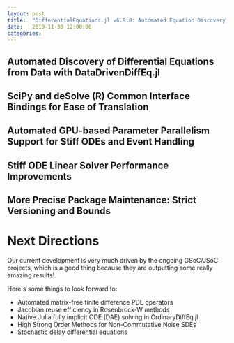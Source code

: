 ```yaml
---
layout: post
title:  "DifferentialEquations.jl v6.9.0: Automated Equation Discovery, SciPy/R Bindings, and Implicit GPU"
date:   2019-11-30 12:00:00
categories:
---
```


## Automated Discovery of Differential Equations from Data with DataDrivenDiffEq.jl

## SciPy and deSolve (R) Common Interface Bindings for Ease of Translation

## Automated GPU-based Parameter Parallelism Support for Stiff ODEs and Event Handling

## Stiff ODE Linear Solver Performance Improvements

## More Precise Package Maintenance: Strict Versioning and Bounds

# Next Directions

Our current development is very much driven by the ongoing GSoC/JSoC projects,
which is a good thing because they are outputting some really amazing results!

Here's some things to look forward to:

- Automated matrix-free finite difference PDE operators
- Jacobian reuse efficiency in Rosenbrock-W methods
- Native Julia fully implicit ODE (DAE) solving in OrdinaryDiffEq.jl
- High Strong Order Methods for Non-Commutative Noise SDEs
- Stochastic delay differential equations
